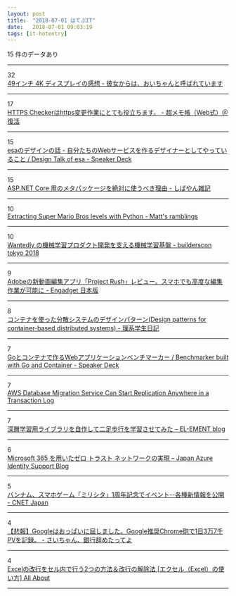 ```yaml
---
layout: post
title:  "2018-07-01 はてぶIT"
date:   2018-07-01 09:03:19
tags: [it-hotentry]
---
```

15 件のデータあり

<hr><div class="row">
<div class="col-1"><span class="badge badge-pill badge-success h2">32</span></div>
<div class="col-11"><a href='http://blog.inouetakuya.info/entry/2018/06/30/204134' target='_blank'>49インチ 4K ディスプレイの感想 - 彼女からは、おいちゃんと呼ばれています</a></div>
</div>
<hr>
<div class="row">
<div class="col-1"><span class="badge badge-pill badge-success h2">17</span></div>
<div class="col-11"><a href='https://www.ituki-yu2.net/entry/https_checker' target='_blank'>HTTPS Checkerはhttps変更作業にとても役立ちます。 - 超メモ帳（Web式）＠復活</a></div>
</div>
<hr>
<div class="row">
<div class="col-1"><span class="badge badge-pill badge-success h2">15</span></div>
<div class="col-11"><a href='https://speakerdeck.com/ken_c_lo/design-talk-of-esa?slide=18' target='_blank'>esaのデザインの話 - 自分たちのWebサービスを作るデザイナーとしてやっていること / Design Talk of esa - Speaker Deck</a></div>
</div>
<hr>
<div class="row">
<div class="col-1"><span class="badge badge-pill badge-success h2">15</span></div>
<div class="col-11"><a href='https://blog.shibayan.jp/entry/20180701/1530374130' target='_blank'>ASP.NET Core 用のメタパッケージを絶対に使うべき理由 - しばやん雑記</a></div>
</div>
<hr>
<div class="row">
<div class="col-1"><span class="badge badge-pill badge-success h2">10</span></div>
<div class="col-11"><a href='http://matthewearl.github.io/2018/06/28/smb-level-extractor/' target='_blank'>Extracting Super Mario Bros levels with Python - Matt's ramblings</a></div>
</div>
<hr>
<div class="row">
<div class="col-1"><span class="badge badge-pill badge-success h2">10</span></div>
<div class="col-11"><a href='https://builderscon.io/tokyo/2018/session/bacea03a-9bb6-4042-a31e-983b23efca59' target='_blank'>Wantedly の機械学習プロダクト開発を支える機械学習基盤 - builderscon tokyo 2018</a></div>
</div>
<hr>
<div class="row">
<div class="col-1"><span class="badge badge-pill badge-success h2">9</span></div>
<div class="col-11"><a href='https://japanese.engadget.com/2018/06/28/adobe-project-rush/' target='_blank'>Adobeの新動画編集アプリ「Project Rush」レビュー。スマホでも高度な編集作業が可能に - Engadget 日本版</a></div>
</div>
<hr>
<div class="row">
<div class="col-1"><span class="badge badge-pill badge-success h2">8</span></div>
<div class="col-11"><a href='https://kiririmode.hatenablog.jp/entry/20180630/1530329159' target='_blank'>コンテナを使った分散システムのデザインパターン(Design patterns for container-based distributed systems) - 理系学生日記</a></div>
</div>
<hr>
<div class="row">
<div class="col-1"><span class="badge badge-pill badge-success h2">7</span></div>
<div class="col-11"><a href='https://speakerdeck.com/fujiwara3/benchmarker-built-with-go-and-container?slide=47' target='_blank'>Goとコンテナで作るWebアプリケーションベンチマーカー / Benchmarker built with Go and Container - Speaker Deck</a></div>
</div>
<hr>
<div class="row">
<div class="col-1"><span class="badge badge-pill badge-success h2">7</span></div>
<div class="col-11"><a href='https://aws.amazon.com/about-aws/whats-new/2018/06/aws-dms-can-start-replication-anywhere-in-a-transaction-log/' target='_blank'>AWS Database Migration Service Can Start Replication Anywhere in a Transaction Log</a></div>
</div>
<hr>
<div class="row">
<div class="col-1"><span class="badge badge-pill badge-success h2">7</span></div>
<div class="col-11"><a href='http://el-ement.com/blog/2018/06/30/full-ddpg/' target='_blank'>深層学習用ライブラリを自作して二足歩行を学習させてみた – EL-EMENT blog</a></div>
</div>
<hr>
<div class="row">
<div class="col-1"><span class="badge badge-pill badge-success h2">6</span></div>
<div class="col-11"><a href='https://blogs.technet.microsoft.com/jpazureid/2018/06/29/building-zero-trust-networks-with-microsoft-365/' target='_blank'>Microsoft 365 を用いたゼロ トラスト ネットワークの実現 – Japan Azure Identity Support Blog</a></div>
</div>
<hr>
<div class="row">
<div class="col-1"><span class="badge badge-pill badge-success h2">5</span></div>
<div class="col-11"><a href='https://japan.cnet.com/article/35121726/' target='_blank'>バンナム、スマホゲーム「ミリシタ」1周年記念でイベント--各種新情報を公開 - CNET Japan</a></div>
</div>
<hr>
<div class="row">
<div class="col-1"><span class="badge badge-pill badge-success h2">4</span></div>
<div class="col-11"><a href='http://www.saichanblog.com/entry/chromehou' target='_blank'>【悲報】Googleはおっぱいに屈しました。Google推奨Chrome砲で1日3万7千PVを記録。 - さいちゃん、銀行辞めたってよ</a></div>
</div>
<hr>
<div class="row">
<div class="col-1"><span class="badge badge-pill badge-success h2">4</span></div>
<div class="col-11"><a href='https://allabout.co.jp/gm/gc/475222/' target='_blank'>Excelの改行をセル内で行う2つの方法＆改行の解除法 [エクセル（Excel）の使い方] All About</a></div>
</div>
<hr>
